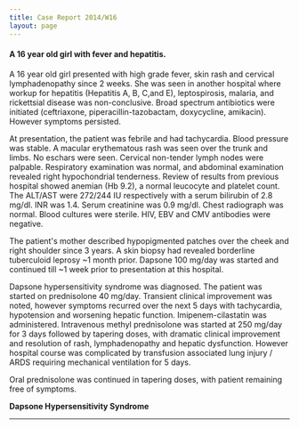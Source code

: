 ```yaml
---
title: Case Report 2014/W16
layout: page
---
```


#### A 16 year old girl with fever and hepatitis.

A 16 year old girl presented with high grade fever, skin rash and cervical lymphadenopathy since 2 weeks. She was seen in another hospital where workup for hepatitis (Hepatitis A, B, C,and E), leptospirosis, malaria, and rickettsial disease was non-conclusive. Broad spectrum antibiotics were initiated (ceftriaxone, piperacillin-tazobactam, doxycycline, amikacin). However symptoms persisted.

At presentation, the patient was febrile and had tachycardia. Blood pressure was stable. A macular erythematous rash was seen over the trunk and limbs. No eschars were seen. Cervical non-tender lymph nodes were palpable. Respiratory examination was normal, and abdominal examination revealed right hypochondrial tenderness. Review of results from previous hospital showed anemian (Hb 9.2), a normal leucocyte and platelet count. The ALT/AST were 272/244 IU respectively with a serum bilirubin of 2.8 mg/dl. INR was 1.4. Serum creatinine was 0.9 mg/dl. Chest radiograph was normal. Blood cultures were sterile. HIV, EBV and CMV antibodies were negative.

The patient's mother described hypopigmented patches over the cheek and right shoulder since 3 years. A skin biopsy had revealed borderline tuberculoid leprosy ~1 month prior. Dapsone 100 mg/day was started and continued till ~1 week prior to presentation at this hospital.

Dapsone hypersensitivity syndrome was diagnosed. The patient was started on prednisolone 40 mg/day. Transient clinical improvement was noted, however symptoms recurred over the next 5 days with tachycardia, hypotension and worsening hepatic function. Imipenem-cilastatin was administered.  Intravenous methyl prednisolone was started at 250 mg/day for 3 days followed by tapering doses, with dramatic clinical improvement and resolution of rash, lymphadenopathy and hepatic dysfunction. However hospital course was complicated by transfusion associated lung injury / ARDS requiring mechanical ventilation for 5 days.

Oral prednisolone was continued in tapering doses, with patient remaining free of symptoms.

**Dapsone Hypersensitivity Syndrome**

---------------------------------------
